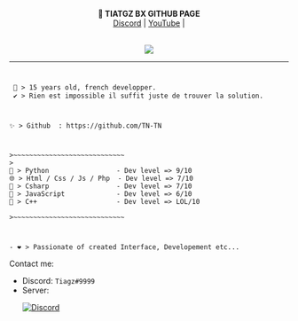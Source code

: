 <p align='center'>
  <b>🔭 TIATGZ BX GITHUB PAGE</b><br>
  <a href="https://discord.gg/HWP39fvFNB">Discord</a> |
  <a href="https://www.youtube.com/channel/UCyVhQnLOOtZCY32xHIKxvDQ">YouTube</a> |
</p>

<p align="center"><br>
  <a href="https://github.com/tiagz-bx">
    <img src="https://discord.c99.nl/widget/theme-4/845757144883265556.png"/>
     </a>
</p>

--- 
#
```diff
 💬 > 15 years old, french developper.
 ✔️ > Rien est impossible il suffit juste de trouver la solution.
```
#
```
✨ > Github  : https://github.com/TN-TN
```
#
```
>~~~~~~~~~~~~~~~~~~~~~~~~~~~~
>
🐍 > Python                 - Dev level => 9/10
🌐 > Html / Css / Js / Php  - Dev level => 7/10
🌌 > Csharp                 - Dev level => 7/10
🌟 > JavaScript             - Dev level => 6/10
🌌 > C++                    - Dev level => LOL/10

>~~~~~~~~~~~~~~~~~~~~~~~~~~~~

```
#
```
- ❤️ > Passionate of created Interface, Developement etc...
```

Contact me:
- Discord: `Tiagz#9999`
- Server: <p><a href="https://discord.gg/wcJEZnW7aJ" target="_blank" rel="nofollow noopener"><img src="https://discordapp.com/api/guilds/842765589557805098/widget.png?style=banner2" alt="Discord" /></a></p>

<br><br>
<p align="center">
